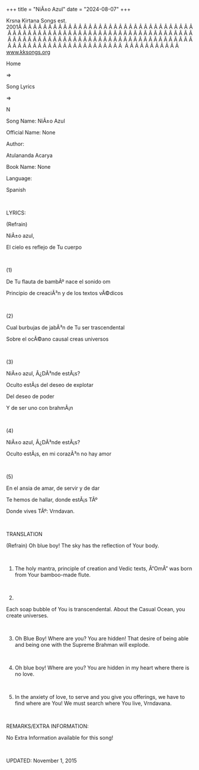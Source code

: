 +++ 
title = "NiÃ±o Azul"
date = "2024-08-07"
+++

Krsna Kirtana Songs est. 2001Â Â Â Â Â Â Â Â Â Â Â Â Â Â Â Â Â Â Â Â Â Â Â Â Â Â Â Â Â Â Â Â Â Â Â Â Â Â Â Â Â Â Â Â Â Â Â Â Â Â Â Â Â Â Â Â Â Â Â Â Â Â Â Â Â Â Â Â Â Â Â Â Â Â Â Â Â Â Â Â Â Â Â Â Â Â Â Â Â Â Â Â Â Â Â Â Â Â Â Â Â Â Â Â Â Â Â Â Â Â Â Â Â Â Â Â Â Â Â Â Â Â Â Â Â Â Â Â Â Â Â Â  Â Â Â Â Â Â Â Â Â Â Â  
www.kksongs.org








Home
 
⇒
 
Song Lyrics
 
⇒
 
N


Song
Name: NiÃ±o Azul


Official
Name: None


Author:

Atulananda Acarya


Book
Name: None


Language:

Spanish


 


LYRICS:


(Refrain)


NiÃ±o
azul,


El
cielo es reflejo de Tu cuerpo


 


(1)


De Tu
flauta de bambÃº nace el sonido om


Principio
de creaciÃ³n y de los textos vÃ©dicos


 


(2)


Cual
burbujas de jabÃ³n de Tu ser trascendental


Sobre
el ocÃ©ano causal creas universos


 


(3)


NiÃ±o
azul, Â¿DÃ³nde estÃ¡s?


Oculto
estÃ¡s del deseo de explotar


Del
deseo de poder


Y de
ser uno con brahmÃ¡n


 


(4)


NiÃ±o
azul, Â¿DÃ³nde estÃ¡s?


Oculto
estÃ¡s, en mi corazÃ³n no hay amor


 


(5)


En el
ansia de amar, de servir y de dar


Te
hemos de hallar, donde estÃ¡s TÃº


Donde
vives TÃº: Vrndavan.


 


TRANSLATION


(Refrain)
Oh blue boy! The sky has the reflection of Your body.


 


1) The
holy mantra, principle of creation and Vedic texts, Â“OmÂ” was born from Your
bamboo-made flute.


 


2)
Each soap bubble of You is transcendental. About the Casual Ocean, you create
universes.


 


3) Oh
Blue Boy! Where are you? You are hidden! That desire of being able and being
one with the Supreme Brahman will explode.


 


4) Oh
blue boy! Where are you? You are hidden in my heart where there is no love.


 


5) In
the anxiety of love, to serve and you give you offerings, we have to find where
are You! We must search where You live, Vrndavana.


 


REMARKS/EXTRA
INFORMATION:


No
Extra Information available for this song!


 


UPDATED:
 November 1, 2015